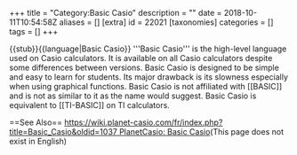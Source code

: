+++
title = "Category:Basic Casio"
description = ""
date = 2018-10-11T10:54:58Z
aliases = []
[extra]
id = 22021
[taxonomies]
categories = []
tags = []
+++

{{stub}}{{language|Basic Casio}}
'''Basic Casio''' is the high-level language used on Casio calculators. It is available on all Casio calculators despite some differences between versions. Basic Casio is designed to be simple and easy to learn for students. Its major drawback is its slowness especially when using graphical functions. Basic Casio is not affiliated with [[BASIC]] and is not as similar to it as the name would suggest. Basic Casio is equivalent to [[TI-BASIC]] on TI calculators. 

==See Also==
[https://wiki.planet-casio.com/fr/index.php?title=Basic_Casio&oldid=1037 PlanetCasio: Basic Casio](fr)(This page does not exist in English)
